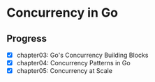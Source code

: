 # Concurrency in Go

## Progress

- [x] chapter03: Go's Concurrency Building Blocks
- [x] chapter04: Concurrency Patterns in Go
- [x] chapter05: Concurrency at Scale
